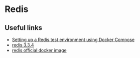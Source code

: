 # Redis

## Useful links

- [Setting up a Redis test environment using Docker Compose](https://cheesyprogrammer.com/2018/01/04/setting-up-a-redis-test-environment-using-docker-compose/)
- [redis 3.3.4](https://pypi.org/project/redis/)
- [redis official docker image](https://hub.docker.com/_/redis)